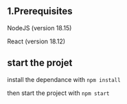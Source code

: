 
<h2>1.Prerequisites</h2>
<p>NodeJS (version 18.15)</p> 
<p>React (version 18.12)</p> 

<h2> start the projet</h2>
<p>install the dependance with <code>npm install </code></p>
<p>then start the project with <code>npm start </code></p>